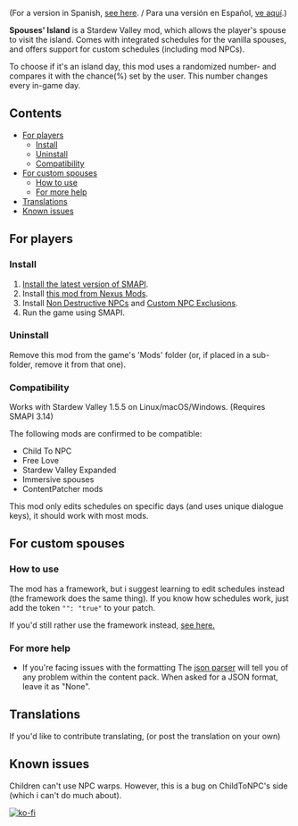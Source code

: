 (For a version in Spanish, [see here](https://github.com/misty-spring/SpousesIsland/blob/main/README-es.md). / Para una versión en Español, [ve aquí](https://github.com/misty-spring/SpousesIsland/blob/main/README-es.md).)

**Spouses' Island** is a Stardew Valley mod, which allows the player's spouse to visit the island. Comes with integrated schedules for the vanilla spouses, and offers support for custom schedules (including mod NPCs).

To choose if it's an island day, this mod uses a randomized number- and compares it with the chance(%) set by the user. This number changes every in-game day.

## Contents
* [For players](#for-players)
  * [Install](#install)
  * [Uninstall](#uninstall)
  * [Compatibility](#compatibility)
* [For custom spouses](#for-custom-spouses)
  * [How to use](#how-to-use)
  * [For more help](#for-more-help)
* [Translations](#translations)
* [Known issues](#known-issues)

## For players
### Install
1. [Install the latest version of SMAPI](https://smapi.io/).
2. Install [this mod from Nexus Mods](https://www.nexusmods.com/stardewvalley/mods/11037).
3. Install [Non Destructive NPCs](https://www.nexusmods.com/stardewvalley/mods/5176) and [Custom NPC Exclusions](https://www.nexusmods.com/stardewvalley/mods/7089).
4. Run the game using SMAPI.

### Uninstall
Remove this mod from the game's 'Mods' folder (or, if placed in a sub-folder, remove it from that one).

### Compatibility
Works with Stardew Valley 1.5.5 on Linux/macOS/Windows. (Requires SMAPI 3.14)

The following mods are confirmed to be compatible:
* Child To NPC
* Free Love
* Stardew Valley Expanded
* Immersive spouses
* ContentPatcher mods

This mod only edits schedules on specific days (and uses unique dialogue keys), it should work with most mods.

## For custom spouses
### How to use
The mod has a framework, but i suggest learning to edit schedules instead (the framework does the same thing).
If you know how schedules work, just add the token `"": "true"` to your patch.

If you'd still rather use the framework instead, [see here.]()

### For more help

* If you're facing issues with the formatting
The [json parser](https://smapi.io/json) will tell you of any problem within the content pack. When asked for a JSON format, leave it as "None".

## Translations
If you'd like to contribute translating, (or post the translation on your own)
## Known issues
Children can't use NPC warps. However, this is a bug on ChildToNPC's side (which i can't do much about).

[![ko-fi](https://ko-fi.com/img/githubbutton_sm.svg)](https://ko-fi.com/G2G7CXX9P)
